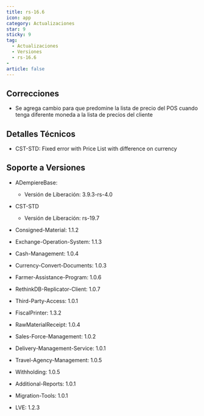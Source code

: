 ```yaml
---
title: rs-16.6
icon: app
category: Actualizaciones
star: 9
sticky: 9
tag:
  - Actualizaciones
  - Versiones
  - rs-16.6
- 
article: false
---
```


## Correcciones

- Se agrega cambio para que predomine la lista de precio del POS cuando tenga diferente moneda a la lista de precios del cliente

## Detalles Técnicos

- CST-STD: Fixed error with Price List with difference on currency

## Soporte a Versiones

- ADempiereBase:

    - Versión de Liberación: 3.9.3-rs-4.0

- CST-STD

  - Versión de Liberación: rs-19.7

- Consigned-Material: 1.1.2
- Exchange-Operation-System: 1.1.3
- Cash-Management: 1.0.4
- Currency-Convert-Documents: 1.0.3
- Farmer-Assistance-Program: 1.0.6
- RethinkDB-Replicator-Client: 1.0.7
- Third-Party-Access: 1.0.1
- FiscalPrinter: 1.3.2
- RawMaterialReceipt: 1.0.4
- Sales-Force-Management: 1.0.2
- Delivery-Management-Service: 1.0.1
- Travel-Agency-Management: 1.0.5
- Withholding: 1.0.5
- Additional-Reports: 1.0.1
- Migration-Tools: 1.0.1
- LVE: 1.2.3
